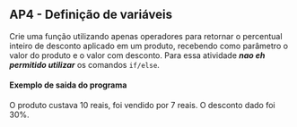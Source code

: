 ## AP4 - Definição de variáveis

Crie uma função utilizando apenas operadores para retornar o percentual inteiro de desconto aplicado em um produto,
recebendo como parâmetro o valor do produto e o valor com desconto. Para essa atividade _**nao eh permitido utilizar**_
os comandos `if/else`. 

#### Exemplo de saida do programa
O produto custava 10 reais, foi vendido por 7 reais.
O desconto dado foi 30%.